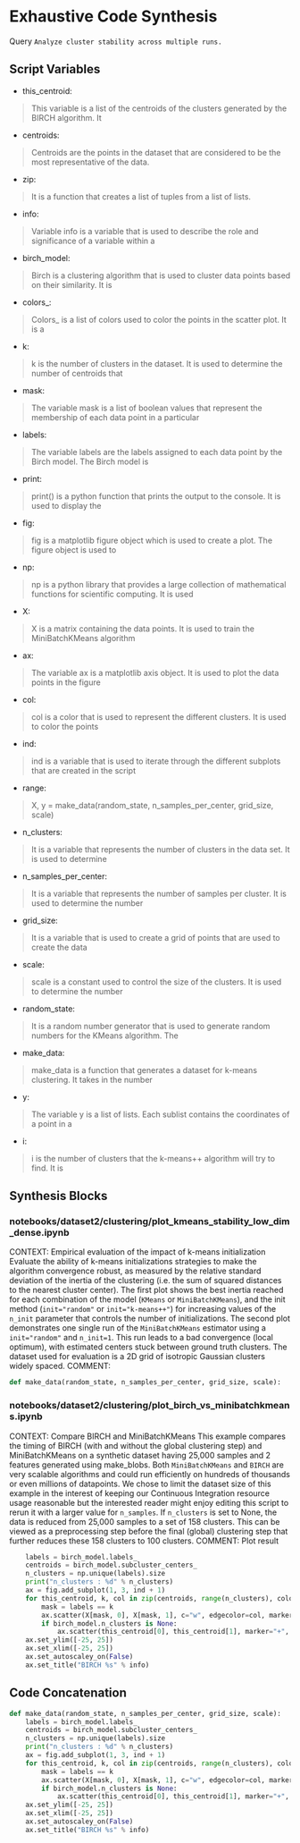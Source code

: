 # Exhaustive Code Synthesis
Query `Analyze cluster stability across multiple runs.`
## Script Variables
- this_centroid:<br>
>This variable is a list of the centroids of the clusters generated by the BIRCH algorithm. It
- centroids:<br>
>Centroids are the points in the dataset that are considered to be the most representative of the data.
- zip:<br>
>It is a function that creates a list of tuples from a list of lists.
- info:<br>
>Variable info is a variable that is used to describe the role and significance of a variable within a
- birch_model:<br>
>Birch is a clustering algorithm that is used to cluster data points based on their similarity. It is
- colors_:<br>
>Colors_ is a list of colors used to color the points in the scatter plot. It is a
- k:<br>
>k is the number of clusters in the dataset. It is used to determine the number of centroids that
- mask:<br>
>The variable mask is a list of boolean values that represent the membership of each data point in a particular
- labels:<br>
>The variable labels are the labels assigned to each data point by the Birch model. The Birch model is
- print:<br>
>print() is a python function that prints the output to the console. It is used to display the
- fig:<br>
>fig is a matplotlib figure object which is used to create a plot. The figure object is used to
- np:<br>
>np is a python library that provides a large collection of mathematical functions for scientific computing. It is used
- X:<br>
>X is a matrix containing the data points. It is used to train the MiniBatchKMeans algorithm
- ax:<br>
>The variable ax is a matplotlib axis object. It is used to plot the data points in the figure
- col:<br>
>col is a color that is used to represent the different clusters. It is used to color the points
- ind:<br>
>ind is a variable that is used to iterate through the different subplots that are created in the script
- range:<br>
>X, y = make_data(random_state, n_samples_per_center, grid_size, scale)
- n_clusters:<br>
>It is a variable that represents the number of clusters in the data set. It is used to determine
- n_samples_per_center:<br>
>It is a variable that represents the number of samples per cluster. It is used to determine the number
- grid_size:<br>
>It is a variable that is used to create a grid of points that are used to create the data
- scale:<br>
>scale is a constant used to control the size of the clusters. It is used to determine the number
- random_state:<br>
>It is a random number generator that is used to generate random numbers for the KMeans algorithm. The
- make_data:<br>
>make_data is a function that generates a dataset for k-means clustering. It takes in the number
- y:<br>
>The variable y is a list of lists. Each sublist contains the coordinates of a point in a
- i:<br>
>i is the number of clusters that the k-means++ algorithm will try to find. It is
## Synthesis Blocks
### notebooks/dataset2/clustering/plot_kmeans_stability_low_dim_dense.ipynb
CONTEXT:   Empirical evaluation of the impact of k-means initialization  Evaluate the ability of k-means initializations strategies to make the
algorithm convergence robust, as measured by the relative standard deviation of the inertia of the clustering (i.e. the sum of squared distances to
the nearest cluster center).  The first plot shows the best inertia reached for each combination of the model (``KMeans`` or ``MiniBatchKMeans``), and
the init method (``init="random"`` or ``init="k-means++"``) for increasing values of the ``n_init`` parameter that controls the number of
initializations.  The second plot demonstrates one single run of the ``MiniBatchKMeans`` estimator using a ``init="random"`` and ``n_init=1``. This
run leads to a bad convergence (local optimum), with estimated centers stuck between ground truth clusters.  The dataset used for evaluation is a 2D
grid of isotropic Gaussian clusters widely spaced.  COMMENT:
```python
def make_data(random_state, n_samples_per_center, grid_size, scale):    random_state = check_random_state(random_state)    centers = np.array([[i, j] for i in range(grid_size) for j in range(grid_size)])    n_clusters_true, n_features = centers.shape    noise = random_state.normal(        scale=scale, size=(n_samples_per_center, centers.shape[1])    )    X = np.concatenate([c + noise for c in centers])    y = np.concatenate([[i] * n_samples_per_center for i in range(n_clusters_true)])    return shuffle(X, y, random_state=random_state)
```

### notebooks/dataset2/clustering/plot_birch_vs_minibatchkmeans.ipynb
CONTEXT:   Compare BIRCH and MiniBatchKMeans  This example compares the timing of BIRCH (with and without the global clustering step) and
MiniBatchKMeans on a synthetic dataset having 25,000 samples and 2 features generated using make_blobs.  Both ``MiniBatchKMeans`` and ``BIRCH`` are
very scalable algorithms and could run efficiently on hundreds of thousands or even millions of datapoints. We chose to limit the dataset size of this
example in the interest of keeping our Continuous Integration resource usage reasonable but the interested reader might enjoy editing this script to
rerun it with a larger value for `n_samples`.  If ``n_clusters`` is set to None, the data is reduced from 25,000 samples to a set of 158 clusters.
This can be viewed as a preprocessing step before the final (global) clustering step that further reduces these 158 clusters to 100 clusters.
COMMENT: Plot result
```python
    labels = birch_model.labels_
    centroids = birch_model.subcluster_centers_
    n_clusters = np.unique(labels).size
    print("n_clusters : %d" % n_clusters)
    ax = fig.add_subplot(1, 3, ind + 1)
    for this_centroid, k, col in zip(centroids, range(n_clusters), colors_):
        mask = labels == k
        ax.scatter(X[mask, 0], X[mask, 1], c="w", edgecolor=col, marker=".", alpha=0.5)
        if birch_model.n_clusters is None:
            ax.scatter(this_centroid[0], this_centroid[1], marker="+", c="k", s=25)
    ax.set_ylim([-25, 25])
    ax.set_xlim([-25, 25])
    ax.set_autoscaley_on(False)
    ax.set_title("BIRCH %s" % info)
```

## Code Concatenation
```python
def make_data(random_state, n_samples_per_center, grid_size, scale):    random_state = check_random_state(random_state)    centers = np.array([[i, j] for i in range(grid_size) for j in range(grid_size)])    n_clusters_true, n_features = centers.shape    noise = random_state.normal(        scale=scale, size=(n_samples_per_center, centers.shape[1])    )    X = np.concatenate([c + noise for c in centers])    y = np.concatenate([[i] * n_samples_per_center for i in range(n_clusters_true)])    return shuffle(X, y, random_state=random_state)
    labels = birch_model.labels_
    centroids = birch_model.subcluster_centers_
    n_clusters = np.unique(labels).size
    print("n_clusters : %d" % n_clusters)
    ax = fig.add_subplot(1, 3, ind + 1)
    for this_centroid, k, col in zip(centroids, range(n_clusters), colors_):
        mask = labels == k
        ax.scatter(X[mask, 0], X[mask, 1], c="w", edgecolor=col, marker=".", alpha=0.5)
        if birch_model.n_clusters is None:
            ax.scatter(this_centroid[0], this_centroid[1], marker="+", c="k", s=25)
    ax.set_ylim([-25, 25])
    ax.set_xlim([-25, 25])
    ax.set_autoscaley_on(False)
    ax.set_title("BIRCH %s" % info)
```
